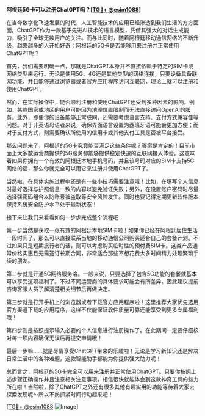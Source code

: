 **阿根廷5G卡可以注册ChatGPT吗？[[TG💪+ @esim1088](https://t.me/s/esim1088)]**

在当今数字化飞速发展的时代，人工智能技术的应用已经渗透到我们生活的方方面面。ChatGPT作为一款基于先进AI技术的语言模型，凭借其强大的对话生成能力，吸引了全球无数用户的关注。而与此同时，随着阿根廷移动通信网络的不断升级，越来越多的人开始好奇：阿根廷的5G卡是否能够用来注册并正常使用ChatGPT呢？

首先，我们需要明确一点，那就是ChatGPT本身并不直接依赖于特定的SIM卡或网络类型来运行。无论是使用5G、4G还是其他类型的网络连接，只要设备具备联网功能，并且能够通过浏览器或者官方应用程序访问互联网，理论上就可以注册和使用ChatGPT。

然而，在实际操作中，能否顺利注册和使用ChatGPT还受到多种因素的影响。例如，某些国家或地区的用户可能因为地理位置限制而无法直接访问OpenAI的服务。此外，即便你的设备能够正常联网，还需要考虑语言支持、支付方式兼容性等问题。对于非英语母语者来说，确保界面语言设置为西班牙语可能会更加方便；而对于支付方式，则需要确认所使用的信用卡或其他支付工具是否被平台接受。

那么问题来了，阿根廷的5G卡究竟能否满足这些条件呢？答案是肯定的！目前市面上大多数运营商提供的5G服务都能够提供稳定快速的互联网接入体验。这意味着如果你拥有一个有效的阿根廷本地手机号码，并且该号码对应的SIM卡支持5G网络的话，那么你就完全可以用它来注册并使用ChatGPT了。

当然啦，在具体实施过程中还是有一些小技巧需要注意哦！比如，在填写个人信息时最好选择与护照信息一致的内容以避免验证失败；另外，在设置账户密码时尽量选择强密码组合以防账号被盗取等安全风险发生。同时也要记得定期更新软件版本保持系统安全防护水平处于最新状态！

接下来让我们来看看如何一步步完成整个流程吧：

第一步当然是获取一张有效的阿根廷本地SIM卡啦！如果你已经在阿根廷居住生活一段时间了，那么可以直接联系当地的移动通信公司购买适合自己的套餐计划。不过如果只是短期旅行者的话，则可以考虑购买临时性的预付费SIM卡。这类产品通常价格实惠且无需签订长期合同，非常适合那些不想花费太多时间精力处理繁琐手续的朋友。

第二步就是开通5G网络服务咯。一般来说，只要选择了包含5G功能的套餐就基本可以享受这项福利了。不过不同运营商的具体要求可能会有所差异，因此建议提前咨询客服人员了解清楚相关细节后再做决定。

第三步就是打开手机上的浏览器或者下载官方应用程序啦！这里推荐大家优先选用官方渠道下载的应用程序，这样不仅能保证软件质量可靠还能享受到更多专属福利哦！

第四步则是按照提示输入必要的个人信息进行注册操作了。在此期间一定要仔细核对每一项内容确保无误后再提交申请哦！

最后一步嘛……就是尽情享受ChatGPT带来的乐趣啦！无论是学习新知识还是解决日常生活中的各种难题，这款智能助手都能为你提供强大助力呢！

总而言之，阿根廷的5G卡完全可以用来注册并正常使用ChatGPT。只要你按照上述步骤正确操作并且注意相关注意事项，相信很快就能体会到这款神奇工具的魅力所在啦！当然啦，除了ChatGPT之外还有很多其他有趣实用的功能等待着大家去探索发现呢～所以不妨抓紧时间行动起来吧！

[[TG💪+ @esim1088](https://t.me/s/esim1088) ![Image](https://i.postimg.cc/4NQfJmqS/Snipaste-2025-05-13-00-14-12.png)]